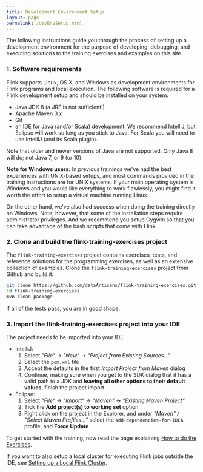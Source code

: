 ```yaml
---
title: Development Environment Setup
layout: page
permalink: /devEnvSetup.html
---
```


The following instructions guide you through the process of setting up a development environment for the purpose of developing, debugging, and executing solutions to the training exercises and examples on this site.

### 1. Software requirements

Flink supports Linux, OS X, and Windows as development environments for Flink programs and local execution. The following software is required for a Flink development setup and should be installed on your system:

- Java JDK 8 (a JRE is not sufficient!)
- Apache Maven 3.x
- Git
- an IDE for Java (and/or Scala) development. We recommend IntelliJ, but Eclipse will work so long as you stick to Java. For Scala you will need to use IntelliJ (and its Scala plugin).

Note that older and newer versions of Java are not supported. Only Java 8 will do; not Java 7, or 9 (or 10).

<div class="alert alert-info">
<p>
<strong>Note for Windows users:</strong>
In previous trainings we've had the best experiences with UNIX-based setups, and most commands provided in the training instructions are for UNIX systems.
If your main operating system is Windows and you would like everything to work flawlessly, you might find it worth the effort to setup a virtual machine running Linux.
</p>

<p>
On the other hand, we've also had success when doing the training directly on Windows.
Note, however, that some of the installation steps require administrator privileges.
And we recommend you setup Cygwin so that you can take advantage of the bash scripts that come with Flink.
</p>
</div>

### 2. Clone and build the flink-training-exercises project

The `flink-training-exercises` project contains exercises, tests, and reference solutions for the programming exercises, as well as an extensive collection of examples. Clone the `flink-training-exercises` project from Github and build it.

~~~bash
git clone https://github.com/dataArtisans/flink-training-exercises.git
cd flink-training-exercises
mvn clean package
~~~

If all of the tests pass, you are in good shape.

### 3. Import the flink-training-exercises project into your IDE

The  project needs to be imported into your IDE.

- IntelliJ:
  1. Select *"File"* -> *"New"* -> *"Project from Existing Sources..."*
  1. Select the `pom.xml` file
  1. Accept the defaults in the first *Import Project from Maven* dialog
  1. Continue, making sure when you get to the SDK dialog that it has a valid path to a JDK and **leaving all other options to their default values**, finish the project import
- Eclipse:
  1. Select *"File"* -> *"Import"* -> *"Maven"* -> *"Existing Maven Project"*
  1. Tick the **Add project(s) to working set** option
  1. Right click on the project in the Explorer, and under *"Maven" / "Select Maven Profiles..."* select the `add-dependencies-for-IDEA` profile, and **Force Update**

To get started with the training, now read the page explaining [How to do the Exercises]({{site.baseurl}}/howto-exercises.html).

If you want to also setup a local cluster for executing Flink jobs outside the IDE, see [Setting up a Local Flink Cluster]({{site.baseurl}}/localCluster.html).
